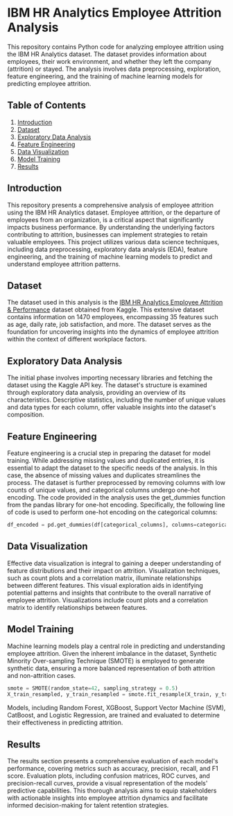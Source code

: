 # IBM HR Analytics Employee Attrition Analysis
This repository contains Python code for analyzing employee attrition using the IBM HR Analytics dataset. The dataset provides information about employees, their work environment, and whether they left the company (attrition) or stayed. The analysis involves data preprocessing, exploration, feature engineering, and the training of machine learning models for predicting employee attrition.

## Table of Contents
1. [Introduction](#introduction)
2. [Dataset](#dataset)
3. [Exploratory Data Analysis](#exploratory-data-analysis)
4. [Feature Engineering](#feature-engineering)
5. [Data Visualization](#data-visualization)
6. [Model Training](#model-training)
7. [Results](#results)

## Introduction
This repository presents a comprehensive analysis of employee attrition using the IBM HR Analytics dataset. Employee attrition, or the departure of employees from an organization, is a critical aspect that significantly impacts business performance. By understanding the underlying factors contributing to attrition, businesses can implement strategies to retain valuable employees. This project utilizes various data science techniques, including data preprocessing, exploratory data analysis (EDA), feature engineering, and the training of machine learning models to predict and understand employee attrition patterns.

## Dataset
The dataset used in this analysis is the [IBM HR Analytics Employee Attrition & Performance](https://www.kaggle.com/datasets/pavansubhasht/ibm-hr-analytics-attrition-dataset/data) dataset obtained from Kaggle. This extensive dataset contains information on 1470 employees, encompassing 35 features such as age, daily rate, job satisfaction, and more. The dataset serves as the foundation for uncovering insights into the dynamics of employee attrition within the context of different workplace factors.

## Exploratory Data Analysis
The initial phase involves importing necessary libraries and fetching the dataset using the Kaggle API key. The dataset's structure is examined through exploratory data analysis, providing an overview of its characteristics. Descriptive statistics, including the number of unique values and data types for each column, offer valuable insights into the dataset's composition.

## Feature Engineering
Feature engineering is a crucial step in preparing the dataset for model training. While addressing missing values and duplicated entries, it is essential to adapt the dataset to the specific needs of the analysis. In this case, the absence of missing values and duplicates streamlines the process. The dataset is further preprocessed by removing columns with low counts of unique values, and categorical columns undergo one-hot encoding. The code provided in the analysis uses the get_dummies function from the pandas library for one-hot encoding. Specifically, the following line of code is used to perform one-hot encoding on the categorical columns:
```python
df_encoded = pd.get_dummies(df[categorical_columns], columns=categorical_columns, drop_first=True)
```

## Data Visualization
Effective data visualization is integral to gaining a deeper understanding of feature distributions and their impact on attrition. Visualization techniques, such as count plots and a correlation matrix, illuminate relationships between different features. This visual exploration aids in identifying potential patterns and insights that contribute to the overall narrative of employee attrition. Visualizations include count plots and a correlation matrix to identify relationships between features.

## Model Training
Machine learning models play a central role in predicting and understanding employee attrition. Given the inherent imbalance in the dataset, Synthetic Minority Over-sampling Technique (SMOTE) is employed to generate synthetic data, ensuring a more balanced representation of both attrition and non-attrition cases. 
```python
smote = SMOTE(random_state=42, sampling_strategy = 0.5)
X_train_resampled, y_train_resampled = smote.fit_resample(X_train, y_train)
```
Models, including Random Forest, XGBoost, Support Vector Machine (SVM), CatBoost, and Logistic Regression, are trained and evaluated to determine their effectiveness in predicting attrition.

## Results
The results section presents a comprehensive evaluation of each model's performance, covering metrics such as accuracy, precision, recall, and F1 score. Evaluation plots, including confusion matrices, ROC curves, and precision-recall curves, provide a visual representation of the models' predictive capabilities. This thorough analysis aims to equip stakeholders with actionable insights into employee attrition dynamics and facilitate informed decision-making for talent retention strategies.
